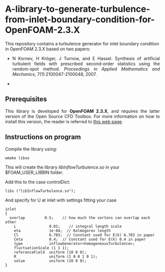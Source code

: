 # A-library-to-generate-turbulence-from-inlet-boundary-condition-for-OpenFOAM-2.3.X
This repository contains a turbulence generator for inlet boundary condition in OpenFOAM 2.3.X based on two papers:

<ul>
    <li><p align="justify">N Kornev, H Kr&#246ger, J Turnow, and E Hassel. Synthesis of artificial turbulent fields with prescribed second-order statistics using the random-spot method. <em>Proceedings in Applied Mathematics and Mechanics</em>, 7(1):2100047-2100048, 2007.</p></li>
    <li>
    </li>
</ul>


## Prerequisites

<p align="justify">This library is developed for <strong>OpenFOAM 2.3.X</strong>, and requires the latter version of the Open Source CFD Toolbox. For more information on how to install this version, the reader is referred to <a href="https://sites.google.com/site/foamguides/installation/installing-openfoam-2-3-x">this web page</a>.</p>

## Instructions on program

Compile the library using:

    wmake libso

This will create the library <em>libInflowTurbulence.so</em> in your $FOAM_USER_LIBBIN folder.

Add this to the case controlDict:

    libs ("libInflowTurbulence.so");

And specify for U at inlet with settings fitting your case

    inlet
    {
      overlap         0.5;    // how much the vortons can overlap each other
        L               0.01;    // integral length scale
        eta             1e-04;  // Kolmogorov length
        Cl              6.783;  // Constant used for E(k) 6.783 in paper
        Ceta            0.4;  // Constant used for E(k) 0.4 in paper
        type            inflowGenerator<homogeneousTurbulence>;
        fluctuationScale (1 1 1);
        referenceField  uniform (10 0 0);
        R               uniform (1 0 0 1 0 1);
        value           uniform (10 0 0);
    }

